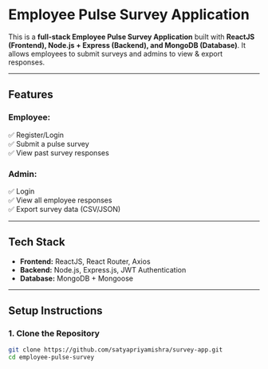 # **Employee Pulse Survey Application**  

This is a **full-stack Employee Pulse Survey Application** built with **ReactJS (Frontend), Node.js + Express (Backend), and MongoDB (Database)**. It allows employees to submit surveys and admins to view & export responses.  

---

## **Features**  

### **Employee:**  
✅ Register/Login  
✅ Submit a pulse survey  
✅ View past survey responses  

### **Admin:**  
✅ Login  
✅ View all employee responses  
✅ Export survey data (CSV/JSON)  

---

## **Tech Stack**  

- **Frontend:** ReactJS, React Router, Axios  
- **Backend:** Node.js, Express.js, JWT Authentication  
- **Database:** MongoDB + Mongoose  

---

## **Setup Instructions**  

### **1. Clone the Repository**  
```sh
git clone https://github.com/satyapriyamishra/survey-app.git
cd employee-pulse-survey
